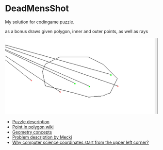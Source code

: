 # DeadMensShot
<p>My solution for codingame puzzle.</p>
<p>as a bonus draws given polygon, inner and outer points, as well as rays</p>
<img src="./src/Other/testcase-6.png">

<ul>
    <li>
        <a href="https://www.codingame.com/ide/puzzle/dead-mens-shot">Puzzle description</a>
    </li>
    <li>
        <a href="https://en.wikipedia.org/wiki/Point_in_polygon">Point in polygon wiki</a>
    </li>
    <li>
        <a href="https://www.topcoder.com/thrive/articles/Geometry%20Concepts%20part%202:%20%20Line%20Intersection%20and%20its%20Applications">Geometry concepts</a>
    </li>
    <li>
        <a href="https://stackoverflow.com/a/218081/12645536">Problem description by Mecki</a>    
    </li>
    <li>
        <a href="https://learn365project.com/2015/08/01/why-do-computer-coordinates-start-from-the-upper-left-corner/">Why computer science coordinates start from the upper left corner?</a>
    </li>
    </ul>